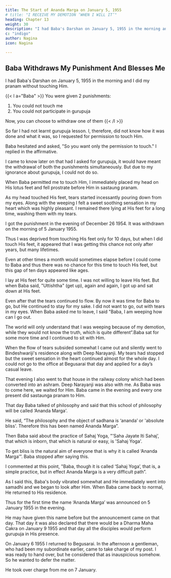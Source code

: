 ```yaml
---
title: The Start of Ananda Marga on January 5, 1955
# title: "I RECEIVE MY DEMOTION ‘WHEN I WILL IT’"
heading: Chapter 13
weight: 30
description: "I had Baba's Darshan on January 5, 1955 in the morning and I did my pranam without touching Him"
c: "indigo"
author: Nagina
icon: Nagina

---
```



<!-- The first and second of January 1955 were holidays. I, therefore, did not go to the office, nor have a chance to read my mail. On the third of January, when I went to the office, a big bunch of letters awaited my attention. One of the postcards was from a brother disciple.

This was written in Jamalpur. There was another official letter in my name. First I read the postcard.

Shri Pranayji had written that Baba enquired about me on 1 of January 1955 at the ashram-quarter in Jamalpur. As I was not there Baba said amongst other disciples that Nagina stands first in 1954. He wanted this to be communicated to me through a letter.

I was in a state of worry and fear and I tried to understand the significance of this letter. Meanwhile I opened the official letter and found that it contained the order of my demotion. Thus did bad news follow the good. I thought of God’s greatness and how He had given me a mixture of pleasure and sorrow in one composite dose.

I gave the demotion order to my office and wrote on that letter itself to keep my charge report ready. There was quite a stir in the office when they saw this order. My subordinates felt sorry, some were happy also. My head clerk pointed out that this copy was personal and that it was not necessary to pass it on to the office.

Mostly such orders are not made public and people come to know the truth much later. I said, “what is the use of hiding the truth for any time and how long can it be done? After all truth will be out one day - then why not just now?” At this my head clerk passed the order on to the office.

Shri Deep Narayanji was also in my department and his posting was under me. He was also present in the office that day. He was overwhelmed with grief and suggested that this order should be shown to Baba. I said that was of no use. 

Even so, he insisted made me write a letter to Baba to inform Him about this matter. He saw Baba on fourth January and Baba replied to my letter in the following way:

Jamalpur. January 4 1955

Kalyaniyesu Nagina,

Just make an appeal to the competent authority. The punishment imposed on and from December 26th should be withdrawn without any further delay else I fear misfortunes will come one after another. 

Yours Ashirvadak,
Anandamurti

I was very sad. Deep Narayanji brought to me this letter of Baba on the evening of 4th January at Begusarai but I do not know why I was not very enthusiastic even afterreading Baba’s letter.

I said, “if according to destiny I must suffer pain and difficulties, then let them pour in a stream. Let them come, I shall bear them. Now I shall not request for the
withdrawal of the punishment. Will the withdrawal of the punishment remove the incoming difficulties? If not, what is the use?”

I thought, at worst, I shall be rendered a beggar or an invalid or I may face humiliation.

All right, let me have all these things, but I will not go to Jamalpur to Baba
for withdrawal of my punishment. As I said these words, Deep Narayanji began to
weep like a child and while weeping began to insist that I must go to Jamalpur. His
tears moved me and I was forced to go. He still insisted that I should go in the night
itself. 

A journey to Jamalpur in the night was very inconvenient so I wanted to go there
the next morning. But the insistence and the stream of tears of Deep Narayanji
compelled me to go to Jamalpur in the night itself.

Although my relation with Deep Narayanji was official and we are also disciple
brothers, but there was so much of love and affection in this weeping and his
insistence, which is rare even in ones own relations. I could not say no to his sincere
and loving insistence. -->


## Baba Withdraws My Punishment And Blesses Me

I had Baba's Darshan on January 5, 1955 in the morning and I did my pranam without touching Him.

{{< l a="Baba" >}}
You were given 2 punishments:
1. You could not touch me
2. You could not participate in gurupuja

Now, you can choose to withdraw one of them
{{< /l >}}

So far I had not learnt gurupuja lesson. I, therefore, did not know how it was done and what it was, so I requested for permission to touch Him. 

Baba hesitated and asked, "So you want only the permission to touch." I replied in the affirmative.

I came to know later on that had I asked for gurupuja, it would have meant the withdrawal of both the punishments simultaneously. But due to my ignorance about gurupuja, I could not do so. 

When Baba permitted me to touch Him, I immediately placed my head on His lotus feet and fell prostrate before Him in sastaung pranam. 

As my head touched His feet, tears started incessantly pouring down from my eyes. Along with the weeping I felt a sweet soothing sensation in my heart which was highly pleasant. I remained there lying at His feet for a long time, washing them with my tears. 

I got the punishment in the evening of December 26 1954. It was withdrawn on the morning of 5 January 1955. 

Thus I was deprived from touching His feet only for 10 days, but when I did touch His feet, it appeared that I was getting this chance not only after years, but many lifetimes. 

Even at other times a month would sometimes elapse before I could come to Baba and thus there was no chance for this time to touch His feet, but this gap of ten days appeared like ages.

I lay at His feet for quite some time. I was not willing to leave His feet. But when Baba said, "Uttishtha" (get up), again and again, I got up and sat down at His feet.

Even after that the tears continued to flow. By now it was time for Baba to go, but He continued to stay for my sake. I did not want to go, out with tears in my eyes. When Baba asked me to leave, I said "Baba, I am weeping how can I go out. 

The world will only understand that I was weeping because of my demotion, while they would not know the truth, which is quite different”.Baba sat for some more time and I continued to sit with Him. 

When the flow of tears subsided somewhat I came out and silently went to Bindeshwariji's residence along with Deep Narayanji. My tears had stopped but the sweet sensation in the heart continued almost for the whole day. I could not go to the office at Begusarai that day and applied for a day’s casual leave.

That evening I also went to that house in the railway colony which had been converted into an ashram. Deep Narayanji was also with me. As Baba was to come here, we waited for Him. Baba came in the evening and every one present did sastaunga pranam to Him.

That day Baba talked of philosophy and said that this school of philosophy will be called ‘Ananda Marga'. 

He said, “The philosophy and the object of sadhana is ‘ananda’ or 'absolute bliss'. Therefore this has been named Ananda Marga”.

Then Baba said about the practice of Sahaj Yoga, "’Saha Jayate Iti Sahaj’, that which is inborn, that which is natural or easy, is 'Sahaj Yoga'. 

To get bliss is the natural aim of everyone that is why it is called ‘Ananda Marga’”. Baba stopped after saying this.

I commented at this point, "Baba, though it is called ‘Sahaj Yoga’, that is, a simple practice, but in effect Ananda Marga is a very difficult path”. 

As I said this, Baba's body vibrated somewhat and He immediately went into samadhi and we began to look after Him. When Baba came back to normal, He returned to His residence.


Thus for the first time the name ‘Ananda Marga’ was announced on 5 January 1955 in the evening. 

He may have given this name before but the announcement came on that day. That day it was also declared that there would be a Dharma Maha Cakra on January 9 1955 and that day all the disciples would perform gurupuja in His presence.

On January 6 1955 I returned to Begusarai. In the afternoon a gentleman, who had been my subordinate earlier, came to take charge of my post. I was ready to hand over, but he considered that as inauspicious somehow. So he wanted to defer the matter. 

He took over charge from me on 7 January.


